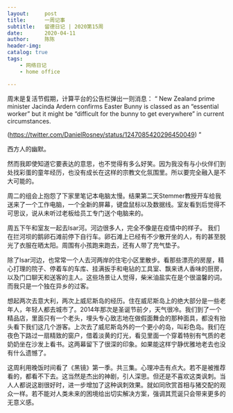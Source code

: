 ```yaml
---
layout:     post
title:      一周记事
subtitle:   留德日记 | 2020第15周
date:       2020-04-11
author:     陈陈
header-img: 
catalog: true
tags:
    - 网络日记
    - home office

---
```

  
周末是复活节假期，计算平台的公告栏弹出一则消息：
“  New Zealand prime minister Jacinda Ardern confirms Easter Bunny is classed 
   as an “essential worker” but it might be “difficult for the bunny to get
   everywhere” in current circumstances.

   (https://twitter.com/DanielRosney/status/1247085420296450049)
”

西方人的幽默。

然而我即使知道它要表达的意思，也不觉得有多么好笑。因为我没有与小伙伴们到处找彩蛋的童年经历，也没有成长在这样的宗教文化氛围里。所以要完全融入是不大可能的。

周二的组会上抱怨了下家里笔记本电脑太慢。结果第二天Stemmer教授开车给我送来了一个工作电脑，一个全新的屏幕，键盘鼠标以及数据线。室友看到后觉得不可思议，说从未听过老板给员工专门送个电脑来的。

周五下午和室友一起去Isar河。河边很多人，完全不像是在疫情中的样子。
我们在拦河坝的鹅卵石滩前停下自行车。卵石滩上已经有不少散开坐的人，有的甚至脱光了衣服在晒太阳。周围有小孩跑来跑去，还有人带了充气垫子。

除了Isar河边，也常常一个人去河两岸的住宅小区里散步。看那些漂亮的房屋，精心打理的院子、停着车的车库、挂满扳手和电钻的工具室、飘来诱人香味的厨房，以及门口聊天和送客的主人。这些场景让人觉得，柴米油盐实在是个很温馨的词。而我只是一个独在异乡的过客。

想起两次去意大利，两次上威尼斯岛的经历。住在威尼斯岛上的绝大部分是一些老年人，年轻人都去城市了。2014年那次是圣诞节前夕，天气很冷。我们到了一个精品店，里面只有一个老头，埋头专心致志地在做假面舞会的那种面具，都没有抬头看下我们这几个游客。上次去了威尼斯岛外的一个更小的岛，叫彩色岛。我们在夜色下路过一扇精致的窗户，借着淡黄的灯光，看见里面一个穿着特别有气质的老奶奶坐在沙发上看书。这两幕留下了很深的印象。如果能这样宁静优雅地老去也没有什么遗憾了。

这周利用晚饭时间看了《黑镜》第一季。共三集。心理冲击有点大。若不是被推荐看的，都看不下去。这当然是杰出的神剧，引人深思。但还是不喜欢这类讽刺。当人人都说这剧很好时，进一步增加了这种讽刺效果。就如同欣赏首相与猪交配的观众一样。若不能对人类未来的困境给出切实解决方案，强调其荒诞只会带来更多的无意义感。

